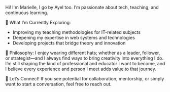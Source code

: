 Hi! I'm Marielle, I go by Ayel too. I’m passionate about tech, teaching, and continuous learning.

📝 What I’m Currently Exploring:
- Improving my teaching methodologies for IT-related subjects
- Deepening my expertise in web systems and technologies
- Developing projects that bridge theory and innovation

🧠 Philosophy:
I enjoy wearing different hats; whether as a leader, follower, or strategist—and I always find ways to bring creativity into everything I do. I’m still shaping the kind of professional and educator I want to become, and I believe every experience and person I meet adds value to that journey.

🤝 Let’s Connect! If you see potential for collaboration, mentorship, or simply want to start a conversation, feel free to reach out.
